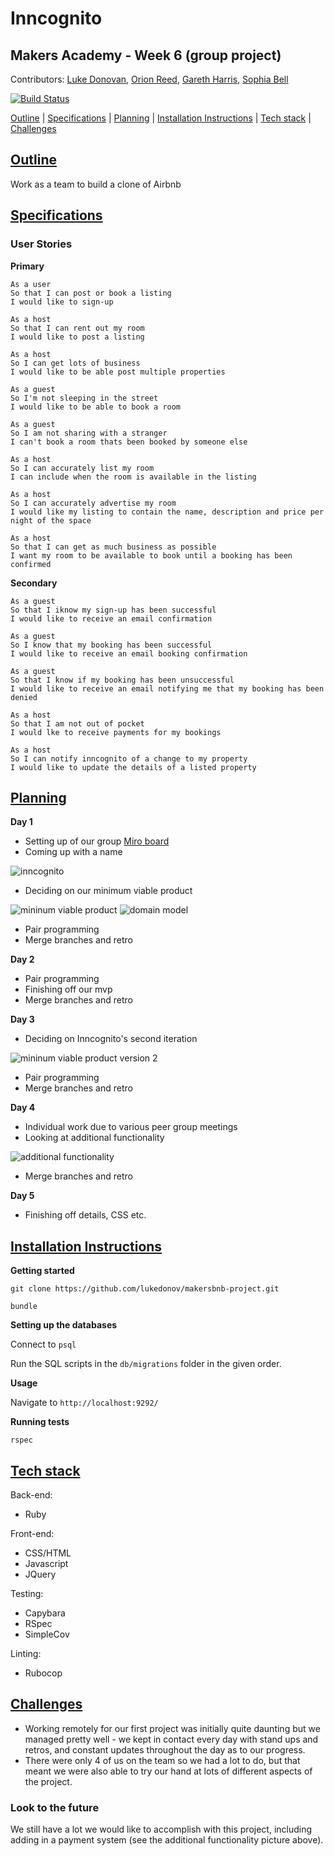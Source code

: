 # Inncognito

## Makers Academy - Week 6 (group project)

Contributors: [Luke Donovan](https://github.com/lukedonov), [Orion Reed](https://github.com/OrionReed), [Gareth Harris](https://github.com/gdharris1000), [Sophia Bell](https://github.com/Kittaru87)

[![Build Status](https://travis-ci.com/lukedonov/makersbnb-project.svg?branch=master)](https://travis-ci.com/lukedonov/makersbnb-project)

[Outline](#Outline) | [Specifications](#Specifications) | [Planning](#planning) | [Installation Instructions](#install) | [Tech stack](#tech) | [Challenges](#challenges)

## [Outline](#Outline) 

Work as a team to build a clone of Airbnb

## [Specifications](#Specifications)

### User Stories

**Primary**
```
As a user
So that I can post or book a listing
I would like to sign-up

As a host
So that I can rent out my room
I would like to post a listing

As a host
So I can get lots of business
I would like to be able post multiple properties

As a guest
So I'm not sleeping in the street
I would like to be able to book a room

As a guest
So I am not sharing with a stranger
I can't book a room thats been booked by someone else

As a host
So I can accurately list my room
I can include when the room is available in the listing

As a host
So I can accurately advertise my room
I would like my listing to contain the name, description and price per night of the space

As a host 
So that I can get as much business as possible
I want my room to be available to book until a booking has been confirmed
```
**Secondary**
```
As a guest
So that I iknow my sign-up has been successful
I would like to receive an email confirmation

As a guest
So I know that my booking has been successful
I would like to receive an email booking confirmation

As a guest
So that I know if my booking has been unsuccessful
I would like to receive an email notifying me that my booking has been denied

As a host
So that I am not out of pocket
I would lke to receive payments for my bookings

As a host
So I can notify inncognito of a change to my property
I would like to update the details of a listed property
```

## [Planning](#planning)

**Day 1**

- Setting up of our group [Miro board](https://miro.com/welcomeonboard/BygBxwTmsSAHgAoJdncfqCDWS1yPZqBuMK9G32QTrosYQe6jNTAl2o6bD217YS5u)
- Coming up with a name

![inncognito](./public/images/name.png)

- Deciding on our minimum viable product

![mininum viable product](./public/images/mvp.png)
![domain model](./public/images/DM.png)

- Pair programming
- Merge branches and retro

**Day 2**

- Pair programming
- Finishing off our mvp
- Merge branches and retro

**Day 3**

- Deciding on Inncognito's second iteration

![mininum viable product version 2](./public/images/mvp-2.png)

- Pair programming
- Merge branches and retro

**Day 4**

- Individual work due to various peer group meetings
- Looking at additional functionality

![additional functionality](./public/images/additional-functionality.png)

- Merge branches and retro

**Day 5**

- Finishing off details, CSS etc.

## [Installation Instructions](#install)

**Getting started**

`git clone https://github.com/lukedonov/makersbnb-project.git`

`bundle`

**Setting up the databases**

Connect to `psql` 

Run the SQL scripts in the `db/migrations` folder in the given order.

**Usage**

Navigate to `http://localhost:9292/`

**Running tests**

`rspec`

## [Tech stack](#tech) 

Back-end:

* Ruby

Front-end:
* CSS/HTML
* Javascript
* JQuery

Testing:

* Capybara
* RSpec
* SimpleCov

Linting:

* Rubocop

## [Challenges](#challenges)

* Working remotely for our first project was initially quite daunting but we managed pretty well - we kept in contact every day with stand ups and retros, and constant updates throughout the day as to our progress.
* There were only 4 of us on the team so we had a lot to do, but that meant we were also able to try our hand at lots of different aspects of the project.


### Look to the future

We still have a lot we would like to accomplish with this project, including adding in a payment system (see the additional functionality picture above).
